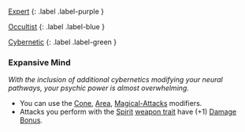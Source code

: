 
[Expert](Game/Progress#Expert)
{: .label .label-purple }

[Occultist](Game/Occultist)
{: .label .label-blue }

[Cybernetic](Game/Progress#Cybernetic)
{: .label .label-green }
### Expansive Mind
*With the inclusion of additional cybernetics modifying your neural pathways, your psychic power is almost overwhelming.*
* You can use the [Cone](Game/Core/Magical-Attacks#Cone), [Area](Game/Core/Magical-Attacks#Area), [Magical-Attacks](Game/Core/Magical-Attacks) modifiers. 
* Attacks you perform with the [Spirit](Game/Core/Weapon-Traits#Spirit) [weapon trait](Game/Core/Weapons#[Weapon-Traits](Weapon-Traits)) have (+1) [Damage Bonus](Game/Core/Weapons#Damage%20Bonus).

